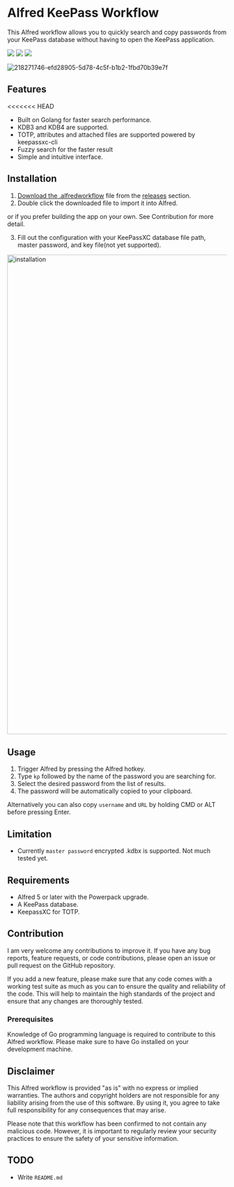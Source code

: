 # Alfred KeePass Workflow
This Alfred workflow allows you to quickly search and copy passwords from your KeePass database without having to open the KeePass application.

<img src="https://img.shields.io/github/license/mikyk10/alfred-keepass"> <img src="https://img.shields.io/github/last-commit/mikyk10/alfred-keepass"> <img src="https://img.shields.io/github/downloads/mikyk10/alfred-keepass/total">

![218271746-efd28905-5d78-4c5f-b1b2-1fbd70b39e7f](https://user-images.githubusercontent.com/4987502/218368795-c5f4dfd6-32a4-4b15-9602-0c60bcf04c31.gif)

## Features
<<<<<<< HEAD
- Built on Golang for faster search performance. 
- KDB3 and KDB4 are supported.
- TOTP, attributes and attached files are supported powered by keepassxc-cli
- Fuzzy search for the faster result
- Simple and intuitive interface.

## Installation
1. [Download the .alfredworkflow](https://github.com/mikyk10/alfred-keepass/tags) file from the [releases](https://github.com/mikyk10/alfred-keepass/tags) section.
2. Double click the downloaded file to import it into Alfred.

or if you prefer building the app on your own. See Contribution for more detail.

3. Fill out the configuration with your KeePassXC database file path, master password, and key file(not yet supported).

<img width="1100" alt="installation" src="https://user-images.githubusercontent.com/4987502/218407644-7069c96a-7c63-4b94-8385-2c30e3bf45c0.png">

## Usage
1. Trigger Alfred by pressing the Alfred hotkey.
2. Type `kp` followed by the name of the password you are searching for.
3. Select the desired password from the list of results.
4. The password will be automatically copied to your clipboard.

Alternatively you can also copy `username` and `URL` by holding CMD or ALT before pressing Enter.

## Limitation

* Currently `master password` encrypted .kdbx is supported. Not much tested yet.

## Requirements

* Alfred 5 or later with the Powerpack upgrade.
* A KeePass database.
* KeepassXC for TOTP.

## Contribution
I am very welcome any contributions to improve it. If you have any bug reports, feature requests, or code contributions, please open an issue or pull request on the GitHub repository.

If you add a new feature, please make sure that any code comes with a working test suite as much as you can to ensure the quality and reliability of the code. This will help to maintain the high standards of the project and ensure that any changes are thoroughly tested.

### Prerequisites
Knowledge of Go programming language is required to contribute to this Alfred workflow. Please make sure to have Go installed on your development machine.

## Disclaimer
This Alfred workflow is provided "as is" with no express or implied warranties. The authors and copyright holders are not responsible for any liability arising from the use of this software. By using it, you agree to take full responsibility for any consequences that may arise.

Please note that this workflow has been confirmed to not contain any malicious code. However, it is important to regularly review your security practices to ensure the safety of your sensitive information.

## TODO
* Write `README.md`
